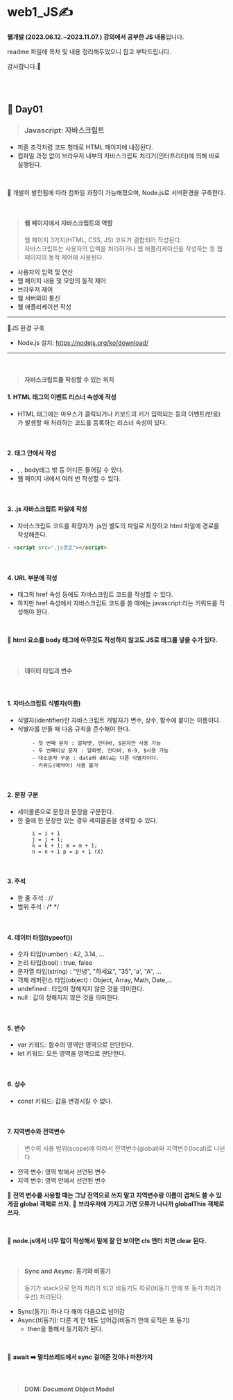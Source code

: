 # web1_JS✍️
**웹개발 (2023.06.12.~2023.11.07.) 강의에서 공부한 JS 내용**입니다.

readme 파일에 목차 및 내용 정리해두었으니 참고 부탁드립니다.

감사합니다.🥰


<br><br>

## 📝 Day01
> ### Javascript: 자바스크립트
- 퍼즐 조각처럼 코드 형태로 HTML 페이지에 내장된다.
- 컴파일 과정 없이 브라우저 내부의 자바스크립트 처리기(인터프리터)에 의해 바로 실행된다.

<br>

📌 개발이 발전됨에 따라 컴파일 과정이 가능해졌으며, Node.js로 서버환경을 구축한다.

<br>

> #### 웹 페이지에서 자바스크립트의 역할  
> 웹 페이지 3가지(HTML, CSS, JS) 코드가 결합되어 작성된다.  
> 자바스크립트는 사용자의 입력을 처리하거나 웹 애플리케이션을 작성하는 등 웹 페이지의 동적 제어에 사용된다.  
- 사용자의 입력 및 연산
- 웹 페이지 내용 및 모양의 동적 제어
- 브라우저 제어
- 웹 서버와의 통신
- 웹 애플리케이션 작성

-----------------
📌JS 환경 구축   
- Node.js 설치: https://nodejs.org/ko/download/  
-----------------

<br>

> #### 자바스크립트를 작성할 수 있는 위치  

#### 1. HTML 태그의 이벤트 리스너 속성에 작성
- HTML 태그에는 마우스가 클릭되거나 키보드의 키가 입력되는 등의 이벤트(반응)가 발생할 때 처리하는 코드를 등록하는 리스너 속성이 있다.

<br>

#### 2. <script></script>태그 안에서 작성
- <head></head>, <body></body>, body태그 밖 등 어디든 들어갈 수 있다.
- 웹 페이지 내에서 여러 번 작성할 수 있다.

<br>

#### 3. .js 자바스크립트 파일에 작성
- 자바스크립트 코드를 확장자가 .js인 별도의 파일로 저장하고 html 파일에 경로를 작성해준다.
```html
- <script src=".js경로"></script>
```

<br>

#### 4. URL 부분에 작성
- <a>태그의 href 속성 등에도 자바스크립트 코드를 작성할 수 있다.
- 하지만 href 속성에서 자바스크립트 코드를 쓸 때에는 javascript:라는 키워드를 작성해야 한다.

<br>

📌 **html 요소를 body 태그에 아무것도 작성하지 않고도 JS로 태그를 넣을 수가 있다.**

<br>

> #### 데이터 타입과 변수

<br>

#### 1. 자바스크립트 식별자(이름)
- 식별자(identifier)란 자바스크립트 개발자가 변수, 상수, 함수에 붙이는 이름이다.
- 식별자를 만들 때 다음 규칙을 준수해야 한다.
```
		- 첫 번째 문자 : 알파벳, 언더바, $문자만 사용 가능
		- 두 번째이상 문자 : 알파벳, 언더바, 0-9, $사용 가능
		- 대소문자 구분 : data와 dAta는 다른 식별자이다.
		- 키워드(예약어) 사용 불가
```

<br>

#### 2. 문장 구분
- 세미콜론으로 문장과 문장을 구분한다.
- 한 줄에 한 문장만 있는 경우 세미콜론을 생략할 수 있다.
```
		i = i + 1
		j = j + 1;
		k = k + 1; m = m + 1;
		n = n + 1 p = p + 1 (X)
```

<br>

#### 3. 주석
- 한 줄 주석 : //
- 범위 주석  : /* */

<br>

#### 4. 데이터 타입(typeof())
- 숫자 타입(number) : 42, 3.14, ...
- 논리 타입(bool) : true, false
- 문자열 타입(string) : "안녕", "하세요", "35", 'a', "A", ...
- 객체 레퍼런스 타입(object) : Object, Array, Math, Date,...
- undefined : 타입이 정해지지 않은 것을 의미한다.
- null : 값이 정해지지 않은 것을 의미한다.

<br>

#### 5. 변수
- var 키워드: 함수의 영역만 영역으로 판단한다.
- let 키워드: 모든 영역을 영역으로 판단한다.

<br>

#### 6. 상수
- const 키워드: 값을 변경시킬 수 없다.

<br>
	
#### 7. 지역변수와 전역변수
> 변수의 사용 범위(scope)에 따라서 전역변수(global)와 지역변수(local)로 나뉜다.
- 전역 변수: 영역 밖에서 선언된 변수
- 지역 변수: 영역 안에서 선언된 변수

📌 **전역 변수를 사용할 때는 그냥 전역으로 쓰지 말고 지역변수랑 이름이 겹쳐도 쓸 수 있게끔 global 객체로 쓰자.**
📌 **브라우저에 가지고 가면 오류가 나니까 globalThis 객체로 쓰자.**


<br>

📌 **node.js에서 너무 많이 작성해서 밑에 잘 안 보이면 cls 엔터 치면 clear 된다.**


<br>

> #### Sync and Async: 동기와 비동기
> 동기가 stack으로 먼저 처리가 되고 비동기도 따로(비동기 안에 또 동기 처리가 우선) 처리된다.
- Sync(동기): 하나 다 해야 다음으로 넘어감
- Async(비동기): 다른 게 안 돼도 넘어감(비동기 안에 로직은 또 동기)
	- then을 통해서 동기화가 된다.


<br>

📌 **await ➡️ 멀티쓰레드에서 sync 걸어준 것이나 마찬가지**

<br>

> #### DOM: Document Object Model

















